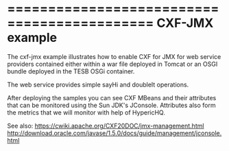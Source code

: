 ============================================
CXF-JMX example
============================================
The cxf-jmx example illustrates how to enable CXF for JMX for web service
providers contained either within a war file deployed in Tomcat or an OSGI bundle
deployed in the TESB OSGi container.

The web service provides simple sayHi and doubleIt operations.

After deploying the samples you can see CXF MBeans and their attributes that
can be monitored using the Sun JDK's JConsole.  Attributes also form the metrics
that we will monitor with help of HypericHQ.

See also:
https://cwiki.apache.org/CXF20DOC/jmx-management.html
http://download.oracle.com/javase/1.5.0/docs/guide/management/jconsole.html


